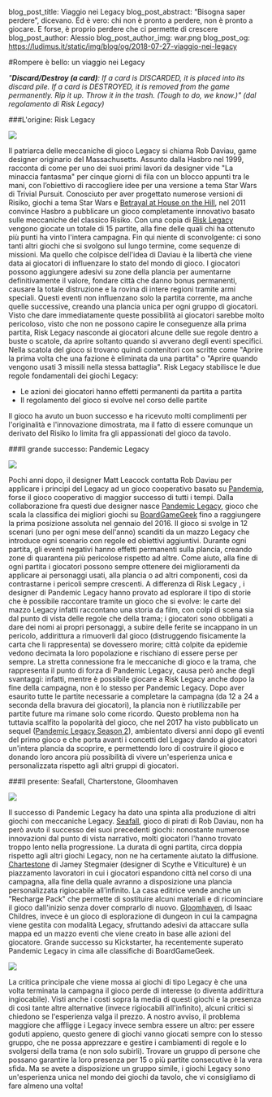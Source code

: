 blog_post_title: Viaggio nei Legacy
blog_post_abstract: “Bisogna saper perdere”, dicevano. Ed è vero: chi non è pronto 	a perdere, non è pronto a giocare. E forse, è proprio perdere che ci permette di crescere
blog_post_author: Alessio
blog_post_author_img: war.png
blog_post_og: https://ludimus.it/static/img/blog/og/2018-07-27-viaggio-nei-legacy

#Rompere è bello: un viaggio nei Legacy 

_"**Discard/Destroy (a card)**: If a card is DISCARDED, it is placed into its discard pile. If a card is DESTROYED, it is removed from the game permanently. Rip it up. Throw it in the trash. (Tough to do, we know.)" (dal regolamento di Risk Legacy)_

###L'origine: Risk Legacy

![](../static/img/blog/legacy/risk.jpg)

Il patriarca delle meccaniche di gioco Legacy si chiama Rob Daviau, game designer originario del Massachusetts. Assunto dalla Hasbro nel 1999, racconta di come per uno dei suoi primi lavori da designer vide "La minaccia fantasma" per cinque giorni di fila con un blocco appunti tra le mani, con l’obiettivo di raccogliere idee per una versione a tema Star Wars di Trivial Pursuit.
Conosciuto per aver progettato numerose versioni di Risiko, giochi a tema Star Wars e [Betrayal at House on the Hill](https://boardgamegeek.com/boardgame/10547/betrayal-house-hill), nel 2011 convince Hasbro a pubblicare un gioco completamente innovativo basato sulle meccaniche del classico Risiko. 
Con una copia di [Risk Legacy](https://boardgamegeek.com/boardgame/105134/risk-legacy) vengono giocate un totale di 15 partite, alla fine delle quali chi ha ottenuto più punti ha vinto l'intera campagna. Fin qui niente di sconvolgente: ci sono tanti altri giochi che si svolgono sul lungo termine, come sequenze di missioni. Ma quello che colpisce dell'idea di Daviau è la libertà che viene data ai giocatori di influenzare lo stato del mondo di gioco. 
I giocatori possono aggiungere adesivi su zone della plancia per aumentarne definitivamente il valore, fondare città che danno bonus permanenti, causare la totale distruzione e la rovina di intere regioni tramite armi speciali. Questi eventi non influenzano solo la partita corrente, ma anche quelle successive, creando una plancia unica per ogni gruppo di giocatori. 
Visto che dare immediatamente queste possibilità ai giocatori sarebbe molto pericoloso, visto che non ne possono capire le conseguenze alla prima partita, Risk Legacy nasconde ai giocatori alcune delle sue regole dentro a buste o scatole, da aprire soltanto quando si avverano degli eventi specifici. Nella scatola del gioco si trovano quindi contenitori con scritte come "Aprire la prima volta che una fazione è eliminata da una partita" o "Aprire quando vengono usati 3 missili nella stessa battaglia". 
Risk Legacy stabilisce le due regole fondamentali dei giochi Legacy:

- Le azioni dei giocatori hanno effetti permanenti da partita a partita
- Il regolamento del gioco si evolve nel corso delle partite

Il gioco ha avuto un buon successo e ha ricevuto molti complimenti per l'originalità e l'innovazione dimostrata, ma il fatto di essere comunque un derivato del Risiko lo limita fra gli appassionati del gioco da tavolo.

###Il grande successo: Pandemic Legacy

![](../static/img/blog/legacy/pandemic.png)

Pochi anni dopo, il designer Matt Leacock contatta Rob Daviau per applicare i principi del Legacy ad un gioco cooperativo basato su [Pandemia](https://boardgamegeek.com/boardgame/30549/pandemic), forse il gioco cooperativo di maggior successo di tutti i tempi. Dalla collaborazione fra questi due designer nasce [Pandemic Legacy](https://boardgamegeek.com/boardgame/161936/pandemic-legacy-season-1), gioco che scala la classifica dei migliori giochi su [BoardGameGeek](https://ludimus.it/blog/2018-06-09-mini-guida-a-boardgamegeek.html) fino a raggiungere la prima posizione assoluta nel gennaio del 2016. 
Il gioco si svolge in 12 scenari (uno per ogni mese dell'anno) scanditi da un mazzo Legacy che introduce ogni scenario con regole ed obiettivi aggiuntivi. Durante ogni partita, gli eventi negativi hanno effetti permanenti sulla plancia, creando zone di quarantena più pericolose rispetto ad altre. Come aiuto, alla fine di ogni partita i giocatori possono sempre ottenere dei miglioramenti da applicare ai personaggi usati, alla plancia o ad altri componenti, così da contrastarne i pericoli sempre crescenti. 
A differenza di Risk Legacy , i designer di Pandemic Legacy hanno provato ad esplorare il tipo di storie che è possibile raccontare tramite un gioco che si evolve: le carte del mazzo Legacy infatti raccontano una storia da film, con colpi di scena sia dal punto di vista delle regole che della trama; i giocatori sono obbligati a dare dei nomi ai propri personaggi, a subire delle ferite se incappano in un pericolo, addirittura a rimuoverli dal gioco (distruggendo fisicamente la carta che li rappresenta) se dovessero morire; città colpite da epidemie vedono decimata la loro popolazione e rischiano di essere perse per sempre. 
La stretta connessione fra le meccaniche di gioco e la trama, che rappresenta il punto di forza di Pandemic Legacy, causa però anche degli svantaggi: infatti, mentre è possibile giocare a Risk Legacy anche dopo la fine della campagna, non è lo stesso per Pandemic Legacy. Dopo aver esaurito tutte le partite necessarie a completare la campagna (da 12 a 24 a seconda della bravura dei giocatori), la plancia non è riutilizzabile per partite future ma rimane solo come ricordo. 
Questo problema non ha tuttavia scalfito la popolarità del gioco, che nel 2017 ha visto pubblicato un sequel ([Pandemic Legacy Season 2](https://boardgamegeek.com/boardgame/221107/pandemic-legacy-season-2)), ambientato diversi anni dopo gli eventi del primo gioco e che porta avanti i concetti del Legacy dando ai giocatori un'intera plancia da scoprire, e permettendo loro di costruire il gioco e donando loro ancora più possibilità di vivere un'esperienza unica e personalizzata rispetto agli altri gruppi di giocatori.

###Il presente: Seafall, Charterstone, Gloomhaven

![](../static/img/blog/legacy/charterstone.jpg)

Il successo di Pandemic Legacy ha dato una spinta alla produzione di altri giochi con meccaniche Legacy. 
[Seafall](https://boardgamegeek.com/boardgame/148261/seafall), gioco di pirati di Rob Daviau, non ha però avuto il successo dei suoi precedenti giochi: nonostante numerose innovazioni dal punto di vista narrativo, molti giocatori l'hanno trovato troppo lento nella progressione. La durata di ogni partita, circa doppia rispetto agli altri giochi Legacy, non ne ha certamente aiutato la diffusione. 
[Chartestone](https://boardgamegeek.com/boardgame/197376/charterstone) di Jamey Stegmaier (designer di Scythe e Viticulture) è un piazzamento lavoratori in cui i giocatori espandono città nel corso di una campagna, alla fine della quale avranno a disposizione una plancia personalizzata rigiocabile all’infinito. La casa editrice vende anche un "Recharge Pack" che permette di sostituire alcuni materiali e di ricominciare il gioco dall'inizio senza dover comprarlo di nuovo. 
[Gloomhaven](https://boardgamegeek.com/boardgame/174430/gloomhaven), di Isaac Childres, invece è un gioco di esplorazione di dungeon in cui la campagna viene gestita con modalità Legacy, sfruttando adesivi da attaccare sulla mappa ed un mazzo eventi che viene creato in base alle azioni del giocatore. Grande successo su Kickstarter, ha recentemente superato Pandemic Legacy in cima alle classifiche di BoardGameGeek.

![](../static/img/blog/legacy/carte.jpg)

La critica principale che viene mossa ai giochi di tipo Legacy è che una volta terminata la campagna il gioco perde di interesse (o diventa addirittura ingiocabile). Visti anche i costi sopra la media di questi giochi e la presenza di così tante altre alternative (invece rigiocabili all'infinito), alcuni critici si chiedono se l'esperienza valga il prezzo. 
A nostro avviso, il problema maggiore che affligge i Legacy invece sembra essere un altro: per essere goduti appieno, questo genere di giochi vanno giocati sempre con lo stesso gruppo, che ne possa apprezzare e gestire i cambiamenti di regole e lo svolgersi della trama (e non solo subirli). Trovare un gruppo di persone che possano garantire la loro presenza per 15 o più partite consecutive è la vera sfida. Ma se avete a disposizione un gruppo simile, i giochi Legacy sono un'esperienza unica nel mondo dei giochi da tavolo, che vi consigliamo di fare almeno una volta!